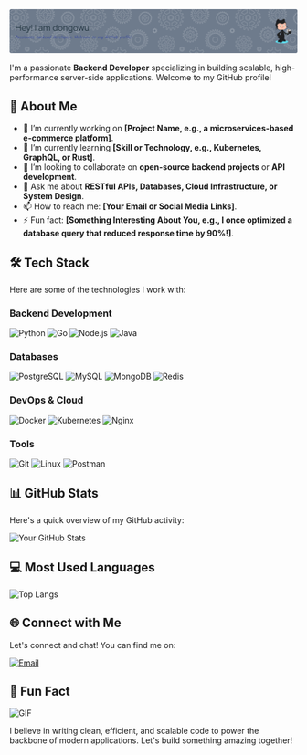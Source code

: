 ![Header](./github-header-image.png)

I'm a passionate **Backend Developer** specializing in building scalable, high-performance server-side applications. Welcome to my GitHub profile!

## 🚀 About Me

- 🔭 I’m currently working on **[Project Name, e.g., a microservices-based e-commerce platform]**.
- 🌱 I’m currently learning **[Skill or Technology, e.g., Kubernetes, GraphQL, or Rust]**.
- 👯 I’m looking to collaborate on **open-source backend projects** or **API development**.
- 💬 Ask me about **RESTful APIs, Databases, Cloud Infrastructure, or System Design**.
- 📫 How to reach me: **[Your Email or Social Media Links]**.
- ⚡ Fun fact: **[Something Interesting About You, e.g., I once optimized a database query that reduced response time by 90%!]**.

## 🛠️ Tech Stack

Here are some of the technologies I work with:

### Backend Development
![Python](https://img.shields.io/badge/Python-3776AB?style=for-the-badge&logo=python&logoColor=white)
![Go](https://img.shields.io/badge/Go-00ADD8?style=for-the-badge&logo=go&logoColor=white)
![Node.js](https://img.shields.io/badge/Node.js-339933?style=for-the-badge&logo=node.js&logoColor=white)
![Java](https://img.shields.io/badge/Java-007396?style=for-the-badge&logo=java&logoColor=white)

### Databases
![PostgreSQL](https://img.shields.io/badge/PostgreSQL-4169E1?style=for-the-badge&logo=postgresql&logoColor=white)
![MySQL](https://img.shields.io/badge/MySQL-4479A1?style=for-the-badge&logo=mysql&logoColor=white)
![MongoDB](https://img.shields.io/badge/MongoDB-47A248?style=for-the-badge&logo=mongodb&logoColor=white)
![Redis](https://img.shields.io/badge/Redis-DC382D?style=for-the-badge&logo=redis&logoColor=white)

### DevOps & Cloud
![Docker](https://img.shields.io/badge/Docker-2496ED?style=for-the-badge&logo=docker&logoColor=white)
![Kubernetes](https://img.shields.io/badge/Kubernetes-326CE5?style=for-the-badge&logo=kubernetes&logoColor=white)
![Nginx](https://img.shields.io/badge/Nginx-009639?style=for-the-badge&logo=nginx&logoColor=white)

### Tools
![Git](https://img.shields.io/badge/Git-F05032?style=for-the-badge&logo=git&logoColor=white)
![Linux](https://img.shields.io/badge/Linux-FCC624?style=for-the-badge&logo=linux&logoColor=black)
![Postman](https://img.shields.io/badge/Postman-FF6C37?style=for-the-badge&logo=postman&logoColor=white)

## 📊 GitHub Stats

Here's a quick overview of my GitHub activity:

![Your GitHub Stats](https://github-readme-stats.vercel.app/api?username=dongowu&show_icons=true&theme=radical)

## 💻 Most Used Languages

![Top Langs](https://github-readme-stats.vercel.app/api/top-langs/?username=dongowu&layout=compact&theme=radical)

## 🌐 Connect with Me

Let's connect and chat! You can find me on:

[![Email](https://img.shields.io/badge/Email-D14836?style=for-the-badge&logo=gmail&logoColor=white)](mailto:dongowu@icloud.com)

## 🎉 Fun Fact

![GIF](https://media.giphy.com/media/3o7TKSjRrfIPjeiVyM/giphy.gif)

I believe in writing clean, efficient, and scalable code to power the backbone of modern applications. Let's build something amazing together!

